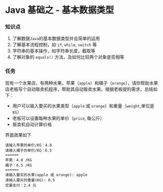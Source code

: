 Java 基础之 - 基本数据类型
====
### 知识点
1. 了解数据`Java`的基本数据类型并会简单的运用
2. 了解基本流程控制，如 `if`, `while`, `switch` 等
2. 字符串的基本操作，如字符串长度，截取等
3. 了解对象的 `equals()` 方法，及如何比较两个对象是否相等

### 任务
现有一个水果店，有两种水果，苹果（`apple`）和橘子（`orange`），请你帮助水果店老板写个自动贩卖机程序，帮助其自动贩卖水果。根据老板提的需求，总结如下：

- 用户可以输入要买的水果类型（`apple` 或 `orange`）和重量（`weight`,单位是 `KG`）
- 老板可以设置每种水果的单价（`price`, 每公斤）
- 贩卖机自动计算价格

界面效果如下

	请输入苹果的单价/KG：4.8
	请输入橘子的单价/KG：6.5
	======
	苹果：4.8 /KG
	橘子：6.5 /KG
	======
	请输入要买的水果(apple 或 orange): apple
	请输入要买的重量(KG): 0.5
	您要支付：2.4 元
	
